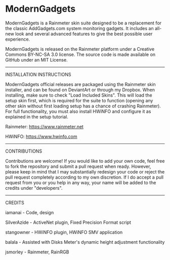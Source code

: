 # ModernGadgets
ModernGadgets is a Rainmeter skin suite designed to be a replacement for the classic AddGadgets.com system monitoring gadgets. It includes an all-new look and several advanced features to give the best possible user experience.

ModernGadgets is released on the Rainmeter platform under a Creative Commons BY-NC-SA 3.0 license. The source code is made available on GitHub under an MIT License.

----------
INSTALLATION INSTRUCTIONS

ModernGadgets official releases are packaged using the Rainmeter skin installer, and can be found on DeviantArt or through my Dropbox. When installing, make sure to check "Load Included Skins". This will load the setup skin first, which is required for the suite to function (opening any other skin without first loading setup has a chance of crashing Rainmeter). For full functionality, you must also install HWiNFO and configure it as explained in the setup tutorial.

Rainmeter: https://www.rainmeter.net

HWiNFO: https://www.hwinfo.com

----------
CONTRIBUTIONS

Contributions are welcome! If you would like to add your own code, feel free to fork the repository and submit a pull request when ready. However, please keep in mind that I may substantially redesign your code or reject the pull request completely according to my own discretion. If I do accept a pull request from you or you help in any way, your name will be added to the credits under "developers".

----------
CREDITS

iamanai - Code, design

SilverAzide - ActiveNet plugin, Fixed Precision Format script

stangowner - HWiNFO plugin, HWiNFO SMV application

balala - Assisted with Disks Meter's dynamic height adjustment functionality

jsmorley - Rainmeter, RainRGB
